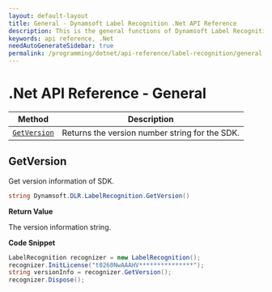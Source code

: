 ```yaml
---
layout: default-layout
title: General - Dynamsoft Label Recognition .Net API Reference
description: This is the general functions of Dynamsoft Label Recognition for .Net API Reference.
keywords: api reference, .Net
needAutoGenerateSidebar: true
permalink: /programming/dotnet/api-reference/label-recognition/general.html
---
```


# .Net API Reference - General

| Method               | Description |
|----------------------|-------------|
| [`GetVersion`](#getversion) | Returns the version number string for the SDK. |


## GetVersion

Get version information of SDK.

```csharp
string Dynamsoft.DLR.LabelRecognition.GetVersion()	
```

**Return Value**

The version information string.

**Code Snippet**

```csharp
LabelRecognition recognizer = new LabelRecognition();
recognizer.InitLicense("t0260NwAAAHV***************");
string versionInfo = recognizer.GetVersion();
recognizer.Dispose();
```
